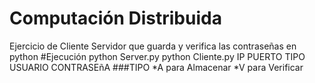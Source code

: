 # Computación Distribuida
  
  Ejercicio de Cliente Servidor  que guarda y verifica  las contraseñas  en python
#Ejecución
  python Server.py
  python Cliente.py IP PUERTO TIPO USUARIO CONTRASEñA
###TIPO
*A para Almacenar 
*V para Verificar
